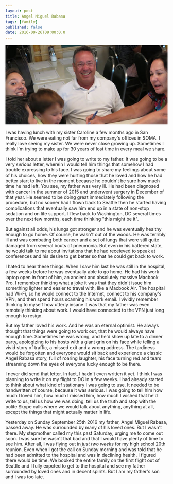 ```yaml
---
layout: post
title: Angel Miguel Rabasa
tags: [family]
published: false
date: 2016-09-26T09:00:0.0
---
```

![Angel laughing](/images/2016-09-26-angel-miguel-rabasa.jpg)

I was having lunch with my sister Caroline a few months ago in San Francisco. We were eating not far from my company's offices in SOMA. I really love seeing my sister. We were never close growing up. Sometimes I think I'm trying to make up for 30 years of lost time in every meal we share. 

I told her about a letter I was going to write to my father. It was going to be a very *serious* letter, wherein I would tell him things that somehow I had trouble expressing to his face. I was going to share my feelings about some of his choices, how they were hurting those that he loved and how he had better start to live in the moment because he couldn't be sure how much time he had left. You see, my father was very ill. He had been diagnosed with cancer in the summer of 2015 and underwent surgery in December of that year. He seemed to be doing great immediately following the procedure, but no sooner had I flown back to Seattle then he started having complications that eventually saw him end up in a state of non-stop sedation and on life support. I flew back to Washington, DC several times over the next few months, each time thinking "this might be it". 

But against all odds, his lungs got stronger and he was eventually healthy enough to go home. Of course, he wasn't out of the woods. He was terribly ill and was combating both cancer and a set of lungs that were still quite damaged from several bouts of pneumonia. But even in his battered state, he would talk to me about invitations that he had receieved to speak at conferences and his desire to get better so that he could get back to work. 

I hated to hear these things. When I saw him last he was still in the hospital, a few weeks before he was eventually able to go home. He had his work laptop open in front of him, an ancient and absolutely massive Macbook Pro. I remember thinking what a joke it was that they didn't issue him something lighter and easier to travel with, like a Macbook Air. The hospital had Wi-Fi, so he would connect to the Internet, connect to his company's VPN, and then spend hours scanning his work email. I vividly remember thinking to myself how utterly insane it was that my father was even remotely thinking about work. I would have connected to the VPN just long enough to resign. 

But my father loved his work. And he was an eternal optimist. He always thought that things were going to work out, that he would always have enough time. Sometimes he was wrong, and he'd show up late to a dinner party, apologizing to his hosts with a giant grin on his face while telling a vivid story of traffic, a missed exit and a wrong address. The tardiness would be forgotten and everyone would sit back and experience a classic Angel Rabasa story, full of roaring laughter, his face turning red and tears streaming down the eyes of everyone lucky enough to be there.

I never did send that letter. In fact, I hadn't even written it yet. I think I was planning to write it on my flight to DC in a few weeks. I had already started to think about what kind of stationary I was going to use. It needed to be handwritten of course, because it was serious. I was going to tell him how much I loved him, how much I missed him, how much I wished that he'd write to us, tell us how we was doing, tell us the truth and stop with the polite Skype calls where we would talk about anything, anything at all, except the things that might actually matter in life. 

Yesterday on Sunday September 25th 2016 my father, Angel Miguel Rabasa, passed away. He was surrounded by many of his loved ones. But I wasn't there. My stepmother called my this past Saturday, urging me to come out soon. I was sure he wasn't that bad and that I would have plenty of time to see him. After all, I was flying out in *just two weeks* for my high school 20th reunion. Even when I got the call on Sunday morning and was told that he had been admitted to the hospital and was in declining health, I figured there would be time. We booked the entire family on the first flight out of Seattle and I fully expcted to get to the hospital and see my father surrounded by loved ones and in decent spirits. But I am my father's son and I was too late.










